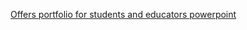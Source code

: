[Offers portfolio for students and educators powerpoint](./presentations/StudentsCloudAdvocacyPortfolio.pptx) 
